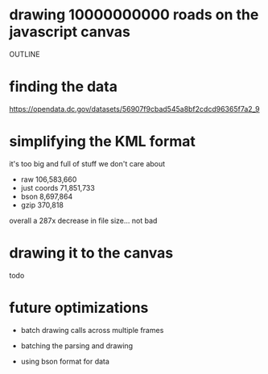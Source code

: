 # drawing 10000000000 roads on the javascript canvas

OUTLINE

# finding the data

https://opendata.dc.gov/datasets/56907f9cbad545a8bf2cdcd96365f7a2_9

# simplifying the KML format

it's too big and full of stuff we don't care about

- raw 106,583,660
- just coords 71,851,733
- bson 8,697,864
- gzip 370,818

overall a 287x decrease in file size... not bad

# drawing it to the canvas

todo

# future optimizations

- batch drawing calls across multiple frames

- batching the parsing and drawing
- using bson format for data
